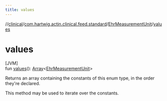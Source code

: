 ```yaml
---
title: values
---
```

//[clinical](../../../index.html)/[com.hartwig.actin.clinical.feed.standard](../index.html)/[EhrMeasurementUnit](index.html)/[values](values.html)



# values



[JVM]\
fun [values](values.html)(): [Array](https://kotlinlang.org/api/latest/jvm/stdlib/kotlin/-array/index.html)&lt;[EhrMeasurementUnit](index.html)&gt;



Returns an array containing the constants of this enum type, in the order they're declared.



This method may be used to iterate over the constants.




